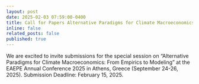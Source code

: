 ```yaml
---
layout: post
date: 2025-02-03 07:59:00-0400
title: Call for Papers Alternative Paradigms for Climate Macroeconomics - From Empirics to Modeling - EAEPE 2025 Special Session
inline: false
related_posts: false
published: true
---
```


We are excited to invite submissions for the special session on “Alternative Paradigms for Climate Macroeconomics: From Empirics to Modeling” at the EAEPE Annual Conference 2025 in Athens, Greece (September 24-26, 2025). Submission Deadline: February 15, 2025.
